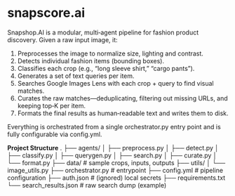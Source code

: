# snapscore.ai

Snapshop.AI is a modular, multi‑agent pipeline for fashion product discovery. Given a raw input image, it:

1. Preprocesses the image to normalize size, lighting and contrast.
2. Detects individual fashion items (bounding boxes).
3. Classifies each crop (e.g., “long sleeve shirt,” “cargo pants”).
4. Generates a set of text queries per item.
5. Searches Google Images Lens with each crop + query to find visual matches.
6. Curates the raw matches—deduplicating, filtering out missing URLs, and keeping top‑K per item.
7. Formats the final results as human‑readable text and writes them to disk.

Everything is orchestrated from a single orchestrator.py entry point and is fully configurable via config.yml.

**Project Structure**
.
├── agents/
│   ├── preprocess.py
│   ├── detect.py
│   ├── classify.py
│   ├── querygen.py
│   ├── search.py
│   ├── curate.py
│   └── format.py
├── data/                # sample crops, inputs, outputs
├── utils/
│   └── image_utils.py
├── orchestrator.py      # entrypoint
├── config.yml           # pipeline configuration
├── auth.json            # (ignored) local secrets
├── requirements.txt
└── search_results.json  # raw search dump (example)
